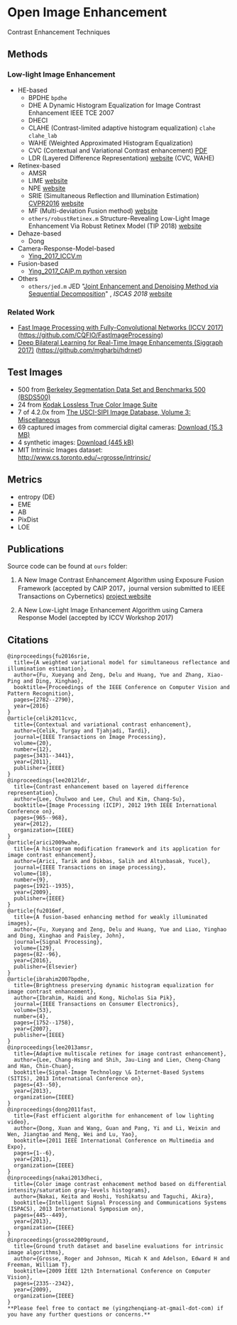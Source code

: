 # Open Image Enhancement
Contrast Enhancement Techniques

## Methods

### Low-light Image Enhancement

* HE-based
  * BPDHE `bpdhe`
  * DHE  A Dynamic Histogram Equalization for Image Contrast Enhancement IEEE TCE 2007
  * DHECI
  * CLAHE (Contrast-limited adaptive histogram equalization) `clahe` `clahe_lab `
  * WAHE (Weighted Approximated Histogram Equalization)
  * CVC (Contextual and Variational Contrast enhancement) [PDF](http://ieeexplore.ieee.org/abstract/document/5773086/) 
  * LDR (Layered Difference Representation) [website](http://mcl.korea.ac.kr/cwlee_tip2013/) (CVC, WAHE)
* Retinex-based
  * AMSR
  * LIME [website](http://cs.tju.edu.cn/orgs/vision/~xguo/LIME.htm)
  * NPE  [website](http://blog.sina.com.cn/s/blog_a0a06f190101cvon.html)
  * SRIE (Simultaneous Reflection and Illumination Estimation) [CVPR2016](http://www.cv-foundation.org/openaccess/content_cvpr_2016/html/Fu_A_Weighted_Variational_CVPR_2016_paper.html) [website](http://smartdsp.xmu.edu.cn/cvpr2016.html)
  * MF (Multi-deviation Fusion method) [website](http://smartdsp.xmu.edu.cn/weak-illumination.html)
  * `others/robustRetinex.m` Structure-Revealing Low-Light Image Enhancement Via Robust Retinex Model (TIP 2018) [website](https://github.com/martinli0822/Low-light-image-enhancement)
* Dehaze-based
  * Dong 
* Camera-Response-Model-based
  * [Ying_2017_ICCV.m](https://github.com/baidut/OpenCE/blob/master/ours/Ying_2017_ICCV.m)
* Fusion-based
  * [Ying_2017_CAIP.m ](https://github.com/baidut/OpenCE/blob/master/ours/Ying_2017_CAIP.m)   [python version](https://github.com/AndyHuang1995/New-Image-Contrast-Enhancement)
* Others
  * `others/jed.m` JED "[Joint Enhancement and Denoising Method via Sequential Decomposition](http://www.icst.pku.edu.cn/course/icb/Projects/JED.html)" , *ISCAS 2018* [website](https://github.com/tonghelen/JED-Method)

### Related Work

- [Fast Image Processing with Fully-Convolutional Networks (ICCV 2017)](http://www.cqf.io/papers/Fast_Image_Processing_ICCV2017.pdf) (<https://github.com/CQFIO/FastImageProcessing>)
- [Deep Bilateral Learning for Real-Time Image Enhancements (Siggraph 2017)](https://groups.csail.mit.edu/graphics/hdrnet/data/hdrnet.pdf) (<https://github.com/mgharbi/hdrnet>)

## Test Images

- 500 from [Berkeley Segmentation Data Set and Benchmarks 500 (BSDS500)](http://www.eecs.berkeley.edu/Research/Projects/CS/vision/grouping/resources.html#bsds500)
- 24 from [Kodak Lossless True Color Image Suite](http://r0k.us/graphics/kodak/)
- 7 of 4.2.0x from [The USCI-SIPI Image Database, Volume 3: Miscellaneous](http://sipi.usc.edu/database/database.php?volume=misc)
- 69 captured images from commercial digital cameras: [Download (15.3 MB)](http://mcl.korea.ac.kr/projects/LDR/LDR_TEST_IMAGES_DICM.zip)
- 4 synthetic images: [Download (445 kB)](http://mcl.korea.ac.kr/projects/LDR/LDR_TEST_IMAGES_SYNTHETIC.zip)
- MIT Intrinsic Images dataset: http://www.cs.toronto.edu/~rgrosse/intrinsic/



## Metrics

- entropy (DE)
- EME
- AB
- PixDist
- LOE

## Publications

Source code can be found at `ours` folder:

1. A New Image Contrast Enhancement Algorithm using Exposure Fusion Framework (accepted by CAIP 2017，journal version submitted to IEEE Transactions on Cybernetics)  [project website](https://baidut.github.io/OpenCE/caip2017.html)


2. A New Low-Light Image Enhancement Algorithm using Camera Response Model (accepted by ICCV Workshop 2017)

## Citations

```
@inproceedings{fu2016srie,
  title={A weighted variational model for simultaneous reflectance and illumination estimation},
  author={Fu, Xueyang and Zeng, Delu and Huang, Yue and Zhang, Xiao-Ping and Ding, Xinghao},
  booktitle={Proceedings of the IEEE Conference on Computer Vision and Pattern Recognition},
  pages={2782--2790},
  year={2016}
}
@article{celik2011cvc,
  title={Contextual and variational contrast enhancement},
  author={Celik, Turgay and Tjahjadi, Tardi},
  journal={IEEE Transactions on Image Processing},
  volume={20},
  number={12},
  pages={3431--3441},
  year={2011},
  publisher={IEEE}
}
@inproceedings{lee2012ldr,
  title={Contrast enhancement based on layered difference representation},
  author={Lee, Chulwoo and Lee, Chul and Kim, Chang-Su},
  booktitle={Image Processing (ICIP), 2012 19th IEEE International Conference on},
  pages={965--968},
  year={2012},
  organization={IEEE}
}
@article{arici2009wahe,
  title={A histogram modification framework and its application for image contrast enhancement},
  author={Arici, Tarik and Dikbas, Salih and Altunbasak, Yucel},
  journal={IEEE Transactions on image processing},
  volume={18},
  number={9},
  pages={1921--1935},
  year={2009},
  publisher={IEEE}
}
@article{fu2016mf,
  title={A fusion-based enhancing method for weakly illuminated images},
  author={Fu, Xueyang and Zeng, Delu and Huang, Yue and Liao, Yinghao and Ding, Xinghao and Paisley, John},
  journal={Signal Processing},
  volume={129},
  pages={82--96},
  year={2016},
  publisher={Elsevier}
}
@article{ibrahim2007bpdhe,
  title={Brightness preserving dynamic histogram equalization for image contrast enhancement},
  author={Ibrahim, Haidi and Kong, Nicholas Sia Pik},
  journal={IEEE Transactions on Consumer Electronics},
  volume={53},
  number={4},
  pages={1752--1758},
  year={2007},
  publisher={IEEE}
}
@inproceedings{lee2013amsr,
  title={Adaptive multiscale retinex for image contrast enhancement},
  author={Lee, Chang-Hsing and Shih, Jau-Ling and Lien, Cheng-Chang and Han, Chin-Chuan},
  booktitle={Signal-Image Technology \& Internet-Based Systems (SITIS), 2013 International Conference on},
  pages={43--50},
  year={2013},
  organization={IEEE}
}
@inproceedings{dong2011fast,
  title={Fast efficient algorithm for enhancement of low lighting video},
  author={Dong, Xuan and Wang, Guan and Pang, Yi and Li, Weixin and Wen, Jiangtao and Meng, Wei and Lu, Yao},
  booktitle={2011 IEEE International Conference on Multimedia and Expo},
  pages={1--6},
  year={2011},
  organization={IEEE}
}
@inproceedings{nakai2013dheci,
  title={Color image contrast enhacement method based on differential intensity/saturation gray-levels histograms},
  author={Nakai, Keita and Hoshi, Yoshikatsu and Taguchi, Akira},
  booktitle={Intelligent Signal Processing and Communications Systems (ISPACS), 2013 International Symposium on},
  pages={445--449},
  year={2013},
  organization={IEEE}
}
@inproceedings{grosse2009ground,
  title={Ground truth dataset and baseline evaluations for intrinsic image algorithms},
  author={Grosse, Roger and Johnson, Micah K and Adelson, Edward H and Freeman, William T},
  booktitle={2009 IEEE 12th International Conference on Computer Vision},
  pages={2335--2342},
  year={2009},
  organization={IEEE}
}
**Please feel free to contact me (yingzhenqiang-at-gmail-dot-com) if you have any further questions or concerns.** 

